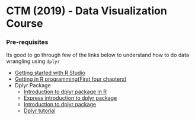 # CTM (2019) - Data Visualization Course

### Pre-requisites
Its good to go through few of the links below to understand how to do data wrangling using `dplyr` 
- [Getting started with R Studio](https://www.youtube.com/watch?v=lVKMsaWju8w&t=756s)
- [Getting in R programming(First four chapters)](https://www.cyclismo.org/tutorial/R/input.html)
- Dplyr Package
  - [Introduction to dplyr package in R](https://cran.r-project.org/web/packages/dplyr/vignettes/dplyr.html)
  - [Express introduction to dplyr package](https://www.r-bloggers.com/express-intro-to-dplyr/)
  - [Introduction to dplyr package](https://rpubs.com/justmarkham/dplyr-tutorial)
  - [Dplyr tutorial](http://genomicsclass.github.io/book/pages/dplyr_tutorial.html)
